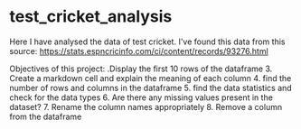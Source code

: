 # test_cricket_analysis
Here I have analysed the data of test cricket. I've found this data from this source:  https://stats.espncricinfo.com/ci/content/records/93276.html

Objectives of this project:
.Display the first 10 rows of the dataframe
3. Create a markdown cell and explain the meaning of each column
4. find the number of rows and columns in the dataframe
5. find the data statistics and check for the data types
6. Are there any missing values present in the dataset?
7. Rename the column names appropriately
8. Remove a column from the dataframe
